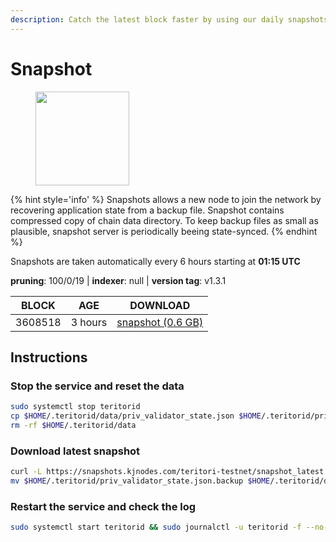 ```yaml
---
description: Catch the latest block faster by using our daily snapshots.
---
```


# Snapshot

<figure><img src="https://raw.githubusercontent.com/kj89/testnet_manuals/main/pingpub/logos/teritori.png" width="150" alt=""><figcaption></figcaption></figure>

{% hint style='info' %}
Snapshots allows a new node to join the network by recovering application state from a backup file. 
Snapshot contains compressed copy of chain data directory. To keep backup files as small as plausible, 
snapshot server is periodically beeing state-synced.
{% endhint %}

Snapshots are taken automatically every 6 hours starting at **01:15 UTC**

**pruning**: 100/0/19 | **indexer**: null | **version tag**: v1.3.1

| BLOCK             | AGE             | DOWNLOAD                                                                                            |
| ----------------- | --------------- | --------------------------------------------------------------------------------------------------- |
| 3608518 | 3 hours | [snapshot (0.6 GB)](https://snapshots.kjnodes.com/teritori-testnet/snapshot\_latest.tar.lz4) |

## Instructions

### Stop the service and reset the data

```bash
sudo systemctl stop teritorid
cp $HOME/.teritorid/data/priv_validator_state.json $HOME/.teritorid/priv_validator_state.json.backup
rm -rf $HOME/.teritorid/data
```

### Download latest snapshot

```bash
curl -L https://snapshots.kjnodes.com/teritori-testnet/snapshot_latest.tar.lz4 | tar -Ilz4 -xf - -C $HOME/.teritorid
mv $HOME/.teritorid/priv_validator_state.json.backup $HOME/.teritorid/data/priv_validator_state.json
```

### Restart the service and check the log

```bash
sudo systemctl start teritorid && sudo journalctl -u teritorid -f --no-hostname -o cat
```
